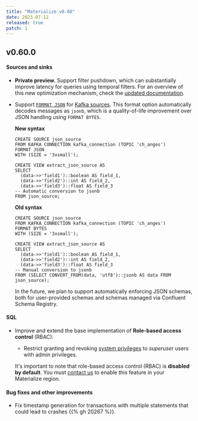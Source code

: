 ```yaml
---
title: "Materialize v0.60"
date: 2023-07-12
released: true
patch: 1
---
```


## v0.60.0

#### Sources and sinks

* **Private preview.** Support filter pushdown, which can substantially improve
    latency for queries using temporal filters. For an overview of this new
    optimization mechanism, check the [updated documentation](/transform-data/patterns/temporal-filters/#temporal-filter-pushdown).

[//]: # "NOTE(morsapaes) This feature was released in v0.53 behind a feature
flag. The flag was raised in v0.60 -— so mentioning it here."

* Support [`FORMAT JSON`](/sql/create-source/#json) for [Kafka sources](/sql/create-source/kafka/).
  This format option automatically decodes messages as `jsonb`, which is a
  quality-of-life improvement over JSON handling using `FORMAT BYTES`.

  **New syntax**

  ```mzsql
  CREATE SOURCE json_source
  FROM KAFKA CONNECTION kafka_connection (TOPIC 'ch_anges')
  FORMAT JSON
  WITH (SIZE = '3xsmall');

  CREATE VIEW extract_json_source AS
  SELECT
    (data->>'field1')::boolean AS field_1,
    (data->>'field2')::int AS field_2,
    (data->>'field3')::float AS field_3
  -- Automatic conversion to jsonb
  FROM json_source;
  ```

  **Old syntax**

  ```mzsql
  CREATE SOURCE json_source
  FROM KAFKA CONNECTION kafka_connection (TOPIC 'ch_anges')
  FORMAT BYTES
  WITH (SIZE = '3xsmall');

  CREATE VIEW extract_json_source AS
  SELECT
    (data->>'field1')::boolean AS field_1,
    (data->>'field2')::int AS field_2,
    (data->>'field3')::float AS field_3
  -- Manual conversion to jsonb
  FROM (SELECT CONVERT_FROM(data, 'utf8')::jsonb AS data FROM json_source);
  ```

  In the future, we plan to support automatically enforcing JSON schemas, both
  for user-provided schemas and schemas managed via Confluent Schema Registry.

#### SQL

* Improve and extend the base implementation of **Role-based
  access control** (RBAC):

  * Restrict granting and revoking [system privileges](/manage/access-control/manage-privileges/)
    to _superuser_ users with admin privileges.

  It's important to note that role-based access control (RBAC) is **disabled by
  default**. You must [contact us](https://materialize.com/contact/) to enable
  this feature in your Materialize region.

#### Bug fixes and other improvements

* Fix timestamp generation for transactions with multiple statements that could
  lead to crashes {{% gh 20267 %}}.
